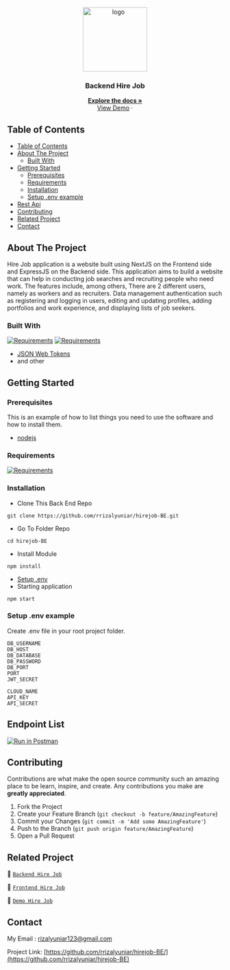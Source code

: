<br />
<p align="center">
<div align="center">
  <img height="150" src="https://iili.io/H3z67kX.png" alt="logo" border="0"/>
</div>
  <h3 align="center">Backend Hire Job</h3>
  <p align="center">
    <a href="https://github.com/rrizalyuniar/hirejob-BE"><strong>Explore the docs »</strong></a>
    <br />
    <a href="https://hirejob-deploy-production.up.railway.app/">View Demo</a>
    ·
 
  </p>
</p>



<!-- TABLE OF CONTENTS -->
## Table of Contents

- [Table of Contents](#table-of-contents)
- [About The Project](#about-the-project)
  - [Built With](#built-with)
- [Getting Started](#getting-started)
  - [Prerequisites](#prerequisites)
  - [Requirements](#requirements)
  - [Installation](#installation)
  - [Setup .env example](#setup-env-example)
- [Rest Api](#rest-api)
- [Contributing](#contributing)
- [Related Project](#related-project)
- [Contact](#contact)



<!-- ABOUT THE PROJECT -->
## About The Project

Hire Job application is a website built using NextJS on the Frontend side and ExpressJS on the Backend side. This application aims to build a website that can help in conducting job searches and recruiting people who need work. The features include, among others, There are 2 different users, namely as workers and as recruiters. Data management authentication such as registering and logging in users, editing and updating profiles, adding portfolios and work experience, and displaying lists of job seekers.

### Built With

[![Requirements](https://skillicons.dev/icons?i=nodejs)](https://nodejs.org/en/)
[![Requirements](https://skillicons.dev/icons?i=expressjs)](https://expressjs.com/)
- [JSON Web Tokens](https://jwt.io/)
- and other

<!-- GETTING STARTED -->
## Getting Started

### Prerequisites

This is an example of how to list things you need to use the software and how to install them.

* [nodejs](https://nodejs.org/en/download/)

### Requirements
[![Requirements](https://skillicons.dev/icons?i=nodejs,vscode,postman)](/)


### Installation

- Clone This Back End Repo
```
git clone https://github.com/rrizalyuniar/hirejob-BE.git
```
- Go To Folder Repo
```
cd hirejob-BE
```
- Install Module
```
npm install
```

- <a href="#setup-env-example">Setup .env</a>
- Starting application
```
npm start
```

### Setup .env example

Create .env file in your root project folder.

```env
DB_USERNAME
DB_HOST 
DB_DATABASE
DB_PASSWORD 
DB_PORT
PORT
JWT_SECRET

CLOUD_NAME
API_KEY
API_SECRET
```

## Endpoint List

[![Run in Postman](https://run.pstmn.io/button.svg)](https://documenter.getpostman.com/view/)


<!-- CONTRIBUTING -->
## Contributing

Contributions are what make the open source community such an amazing place to be learn, inspire, and create. Any contributions you make are **greatly appreciated**.

1. Fork the Project
2. Create your Feature Branch (`git checkout -b feature/AmazingFeature`)
3. Commit your Changes (`git commit -m 'Add some AmazingFeature'`)
4. Push to the Branch (`git push origin feature/AmazingFeature`)
5. Open a Pull Request



## Related Project
:rocket: [`Backend Hire Job`](https://github.com/rrizalyuniar/hirejob-BE)

:rocket: [`Frontend Hire Job`](https://github.com/rrizalyuniar/hireJob-FE)

:rocket: [`Demo Hire Job`](https://hiree-job.vercel.app/)

<!-- CONTACT -->
## Contact

My Email : rizalyuniar123@gmail.com

Project Link: [https://github.com/rrizalyuniar/hirejob-BE/](https://github.com/rrizalyuniar/hirejob-BE)